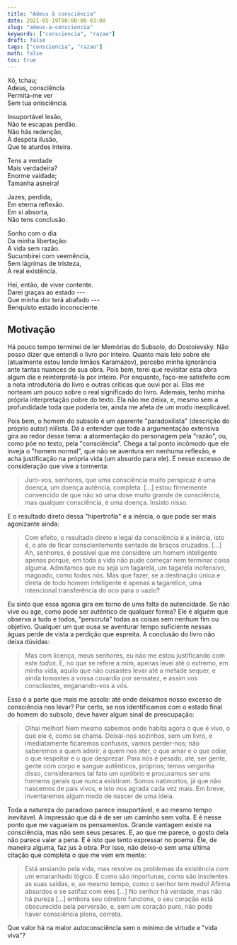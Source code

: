 ```yaml
---
title: "Adeus à consciência"
date: 2021-05-19T00:00:00-03:00
slug: "adeus-a-consciencia"
keywords: ["consciencia", "razao"]
draft: false
tags: ["consciencia", "razao"]
math: false
toc: true
---
```


Xô, tchau;<br>
Adeus, consciência<br>
Permita-me ver<br>
Sem tua onisciência.<br>

Insuportável lesão,<br>
Não te escapas perdão.<br>
Não hás redenção,<br>
À despóta ilusão,<br>
Que te aturdes inteira.<br>

Tens a verdade<br>
Mais verdadeira?<br>
Enorme vaidade;<br>
Tamanha asneira!<br>

Jazes, perdida,<br>
Em eterna reflexão.<br>
Em si absorta,<br>
Não tens conclusão.<br>

Sonho com o dia<br>
Da minha libertação:<br>
A vida sem razão.<br>
Sucumbirei com veemência,<br>
Sem lágrimas de tristeza,<br>
À real existência.<br>

Hei, então, de viver contente.<br>
Darei graças ao estado ---<br>
Que minha dor terá abafado ---<br>
Benquisto estado inconsciente.<br>

## Motivação

Há pouco tempo terminei de ler Memórias do Subsolo, do Dostoievsky. Não posso
dizer que entendi o livro por inteiro. Quanto mais leio sobre ele (atualmente
estou lendo Irmãos Karamázov), percebo minha ignorância ante tantas nuances de
sua obra. Pois bem, terei que revisitar esta obra algum dia e reinterpretá-la
por inteiro. Por enquanto, faço-me satisfeito com a nota introdutória do livro e
outras críticas que ouvi por aí. Elas me norteam um pouco sobre o real
significado do livro. Ademais, tenho minha própria interpretação pobre do texto.
Ela não me deixa, e, mesmo sem a profundidade toda que poderia ter, ainda me
afeta de um modo inexplicável.

Pois bem, o homem do subsolo é um aparente "paradoxilista" (descrição do próprio
autor) niilista. Dá a entender que toda a argumentação extensiva gira ao redor
desse tema: a atormentação do personagem pela "razão", ou, como põe no texto,
pela "consciência". Chega a tal ponto incômodo que ele inveja o "homem normal",
que não se aventura em nenhuma reflexão, e acha justificação na própria vida (um
absurdo para ele). É nesse excesso de consideração que vive a tormenta:

> Juro-vos, senhores, que uma consciência muito perspicaz é uma doença, um
> doença autência, completa.
> [...] estou firmemente convencido de que não só uma dose muito grande de
> consciência, mas qualquer consciência, é uma doença.  Insisto nisso.

E o resultado direto dessa "hipertrofia" é a inércia, o que pode ser mais
agonizante ainda:

> Com efeito, o resultado direto e legal da consciência é a inércia, isto é, o
> ato de ficar conscientemente sentado de braços cruzados.
> [...] Ah, senhores, é possível que me considere um homem inteligente apenas
> porque, em toda a vida não pude começar nem terminar coisa alguma. Admitamos
> que eu seja um tagarela, um tagarela inofensivo, magoado, como todos nós. Mas
> que fazer, se a destinação única e direta de todo homem inteligente é apenas a
> tagarelice, uma intencional transferência do oco para o vazio?

Eu sinto que essa agonia gira em torno de uma falta de autencidade. Se não vive
ou age, como pode ser autêntico de qualquer forma? Ele é alguém que observa a
tudo e todos, "perscruta" todas as coisas sem nenhum fim ou objetivo. Qualquer
um que ousa se aventurar tempo suficiente nessas águas perde de vista a perdição
que espreita. A conclusão do livro não deixa dúvidas:

> Mas com licença, meus senhores, eu não me estou justificando com este _todos_.
> E, no que se refere a mim, apenas levei até o extremo, em minha vida, aquilo
> que não ousastes levar até a metade sequer, e ainda tomastes a vossa covardia
> por sensatez, e assim vos consolastes, enganando-vos a vós.

Essa é a parte que mais me assola: até onde deixamos nosso excesso de
consciência nos levar? Por certo, se nos identificamos com o estado final do
homem do subsolo, deve haver algum sinal de preocupação:

> Olhai melhor! Nem mesmo sabemos onde habita agora o que é vivo, o que ele é,
> como se chama. Deixai-nos sozinhos, sem um livro, e imediatamente ficaremos
> confusos, vamos perder-nos; não saberemos a quem aderir, a quem nos ater, o
> que amar e o que odiar, o que respeitar e o que desprezar. Para nós é pesado,
> até, ser gente, gente com corpo e sangue autênticos, próprios; temos vergonha
> disso, consideramos tal fato um opróbrio e procuramos ser uns homems gerais
> que nunca existiram. Somos natimortos, já que não nascemos de pais vivos, e
> isto nos agrada cada vez mais. Em breve, inventaremos algum modo de nascer de
> uma ideia.

Toda a natureza do paradoxo parece insuportável, e ao mesmo tempo inevitável. A
impressão que dá é de ser um caminho sem volta. E é nesse ponto que me vagueiam
os pensamentos. Grande vantagem existe na consciência, mas não sem seus pesares.
E, ao que me parece, o gosto dela não parece valer a pena. E é isto que tento
expressar no poema. Ele, de maneira alguma, faz jus à obra. Por isso, não
deixo-o sem uma última citação que completa o que me vem em mente:

> Está ansiando pela vida, mas resolve os problemas da existência com um
> emaranhado lógico. E como são importunas, como são insolentes as suas saídas,
> e, ao mesmo tempo, como o senhor tem medo! Afirma absurdos e se satifaz com
> eles [...] No senhor há verdade, mas não há pureza [...] embora seu cérebro
> funcione, o seu coração está obscurecido pela perversão, e, sem um coração
> puro, não pode haver consciência plena, correta.

Que valor há na maior autoconsciência sem o mínimo de virtude e "vida viva"?
